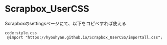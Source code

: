 # Scrapbox_UserCSS
 
Scrapboxのsettingsページにて、以下をコピペすれば使える

```
code:style.css
 @import "https://hyouhyan.github.io/Scrapbox_UserCSS/importall.css";
```